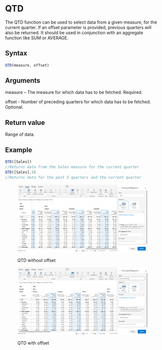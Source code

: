 # QTD

The QTD function can be used to select data from a given measure, for the current quarter. If an offset parameter is provided, previous quarters will also be returned. It should be used in conjunction with an aggregate function like SUM or AVERAGE.&#x20;

## Syntax

```javascript
QTD(measure, offset)
```

## Arguments

measure – The measure for which data has to be fetched. Required.

offset -  Number of preceding quarters for which data has to be fetched. Optional.

## Return value

Range of data.

## Example

```javascript
QTD([Sales])
//Returns data from the Sales measure for the current quarter
QTD([Sales],5)
//Returns data for the past 5 quarters and the current quarter
```

<figure><img src="../../.gitbook/assets/image (12) (1) (1) (1) (1) (1).png" alt=""><figcaption><p>QTD without offset</p></figcaption></figure>

<figure><img src="../../.gitbook/assets/image (14) (1) (1) (1) (1).png" alt=""><figcaption><p>QTD with offset</p></figcaption></figure>
